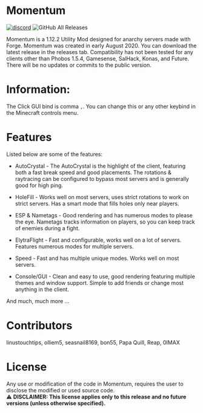 # Momentum

[![discord](https://img.shields.io/badge/Discord-c6g2tCRN8A-8080c0)](https://discord.gg/c6g2tCRN8A)
![GitHub All Releases](https://img.shields.io/github/downloads/linustouchtips/momentum/total)

Momentum is a 1.12.2 Utility Mod designed for anarchy servers made with Forge. Momentum was created in early August 2020. You can download the latest release in the releases tab. Compatibility has not been tested for any clients other than Phobos 1.5.4, Gamesense, SalHack, Konas, and Future. There will be no updates or commits to the public version.

# Information:

The Click GUI bind is comma `,`. You can change this or any other keybind in the Minecraft controls menu. 

# Features

Listed below are some of the features:

* AutoCrystal - The AutoCrystal is the highlight of the client, featuring both a fast break speed and good placements. The rotations & raytracing can be configured to bypass most servers and is generally good for high ping. 

* HoleFill - Works well on most servers, uses strict rotations to work on strict servers. Has a smart mode that fills holes only near players.

* ESP & Nametags - Good rendering and has numerous modes to please the eye. Nametags tracks information on players, so you can keep track of enemies during a fight.

* ElytraFlight - Fast and configurable, works well on a lot of servers. Features numerous modes for multiple servers.

* Speed - Fast and has multiple unique modes. Works well on most servers.

* Console/GUI - Clean and easy to use, good rendering featuring multiple themes and window support. Simple to add friends or change most anything in the client.

And much, much more ...

# Contributors

linustouchtips, olliem5, seasnail8169, bon55, Papa Quill, Reap, 0IMAX

# License

Any use or modification of the code in Momentum, requires the user to disclose the modified or used source code.  
:warning: **DISCLAIMER: This license applies only to this release and no future versions (unless otherwise specified).**
